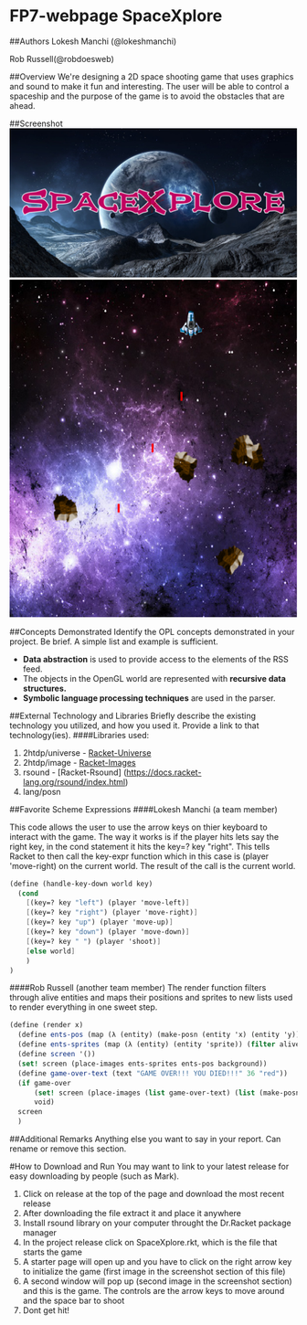 # FP7-webpage SpaceXplore

##Authors
Lokesh Manchi (@lokeshmanchi)

Rob Russell(@robdoesweb)

##Overview
We're designing a 2D space shooting game that uses graphics and sound to make it fun and interesting. The user will be able to control a spaceship and the purpose of the game is to avoid the obstacles that are ahead.

##Screenshot
![screenshot showing game-start](startpage-everything.png)
![screenshot showing game-play](game-play.png)


##Concepts Demonstrated
Identify the OPL concepts demonstrated in your project. Be brief. A simple list and example is sufficient. 
* **Data abstraction** is used to provide access to the elements of the RSS feed.
* The objects in the OpenGL world are represented with **recursive data structures.**
* **Symbolic language processing techniques** are used in the parser.

##External Technology and Libraries
Briefly describe the existing technology you utilized, and how you used it. Provide a link to that technology(ies).
####Libraries used:

1. 2htdp/universe - [Racket-Universe](https://docs.racket-lang.org/teachpack/2htdpuniverse.html)
2. 2htdp/image - [Racket-Images](https://docs.racket-lang.org/teachpack/2htdpimage.html)
3. rsound - [Racket-Rsound] (https://docs.racket-lang.org/rsound/index.html)
4. lang/posn

##Favorite Scheme Expressions
####Lokesh Manchi (a team member)

This code allows the user to use the arrow keys on thier keyboard to interact with the game. The way it works is if the player hits lets say the right key, in the cond statement it hits the key=? key "right". This tells Racket to then call the key-expr function which in this case is (player 'move-right) on the current world. The result of the call is the current world.
```scheme
(define (handle-key-down world key)
  (cond
    [(key=? key "left") (player 'move-left)]
    [(key=? key "right") (player 'move-right)]
    [(key=? key "up") (player 'move-up)]
    [(key=? key "down") (player 'move-down)]
    [(key=? key " ") (player 'shoot)]
    [else world]
    )
)
```
####Rob Russell (another team member)
The render function filters through alive entities and maps their positions and sprites to new lists used to render everything in one sweet step.
```scheme
(define (render x)
  (define ents-pos (map (λ (entity) (make-posn (entity 'x) (entity 'y))) (filter alive? ents)))
  (define ents-sprites (map (λ (entity) (entity 'sprite)) (filter alive? ents)))
  (define screen '())
  (set! screen (place-images ents-sprites ents-pos background))
  (define game-over-text (text "GAME OVER!!! YOU DIED!!!" 36 "red"))
  (if game-over
      (set! screen (place-images (list game-over-text) (list (make-posn 250 250)) background))
      void)
  screen
  )
```

##Additional Remarks
Anything else you want to say in your report. Can rename or remove this section.

#How to Download and Run
You may want to link to your latest release for easy downloading by people (such as Mark).

1. Click on release at the top of the page and download the most recent release
2. After downloading the file extract it and place it anywhere
3. Install rsound library on your computer throught the Dr.Racket package manager
4. In the project release click on SpaceXplore.rkt, which is the file that starts the game
5. A starter page will open up and you have to click on the right arrow key to initialize the game (first image in the screenshot section of this file)
6. A second window will pop up (second image in the screenshot section) and this is the game. The controls are the arrow keys to move around and the space bar to shoot
7. Dont get hit!

